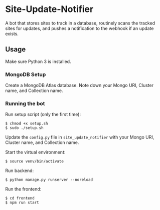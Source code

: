 # Site-Update-Notifier

A bot that stores sites to track in a database, routinely scans the tracked sites for updates, and pushes a notification to the webhook if an update exists.

## Usage

Make sure Python 3 is installed.

### MongoDB Setup

Create a MongoDB Atlas database. Note down your Mongo URI, Cluster name, and Collection name.

### Running the bot

Run setup script (only the first time):

```
$ chmod +x setup.sh
$ sudo ./setup.sh
```

Update the `config.py` file in `site_update_notifier` with your Mongo URI, Cluster name, and Collection name.

Start the virtual environment:

```
$ source venv/bin/activate
```

Run backend:

```
$ python manage.py runserver --noreload
```

Run the frontend:

```
$ cd frontend
$ npm run start
```
